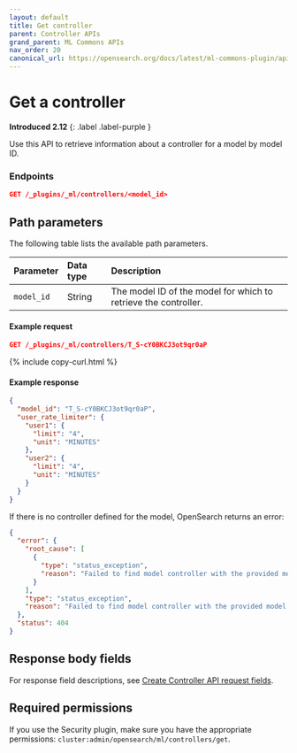 ```yaml
---
layout: default
title: Get controller
parent: Controller APIs
grand_parent: ML Commons APIs
nav_order: 20
canonical_url: https://opensearch.org/docs/latest/ml-commons-plugin/api/controller-apis/get-controller/
---
```


# Get a controller
**Introduced 2.12**
{: .label .label-purple }

Use this API to retrieve information about a controller for a model by model ID.

### Endpoints

```json
GET /_plugins/_ml/controllers/<model_id>
```

## Path parameters

The following table lists the available path parameters. 

| Parameter | Data type | Description |
| :--- | :--- | :--- |
| `model_id` | String | The model ID of the model for which to retrieve the controller. |

#### Example request

```json
GET /_plugins/_ml/controllers/T_S-cY0BKCJ3ot9qr0aP
```
{% include copy-curl.html %}

#### Example response

```json
{
  "model_id": "T_S-cY0BKCJ3ot9qr0aP",
  "user_rate_limiter": {
    "user1": {
      "limit": "4",
      "unit": "MINUTES"
    },
    "user2": {
      "limit": "4",
      "unit": "MINUTES"
    }
  }
}
```

If there is no controller defined for the model, OpenSearch returns an error:

```json
{
  "error": {
    "root_cause": [
      {
        "type": "status_exception",
        "reason": "Failed to find model controller with the provided model ID: T_S-cY0BKCJ3ot9qr0aP"
      }
    ],
    "type": "status_exception",
    "reason": "Failed to find model controller with the provided model ID: T_S-cY0BKCJ3ot9qr0aP"
  },
  "status": 404
}
```

## Response body fields

For response field descriptions, see [Create Controller API request fields]({{site.url}}{{site.baseurl}}/ml-commons-plugin/api/controller-apis/create-controller#request-body-fields).

## Required permissions

If you use the Security plugin, make sure you have the appropriate permissions: `cluster:admin/opensearch/ml/controllers/get`.
